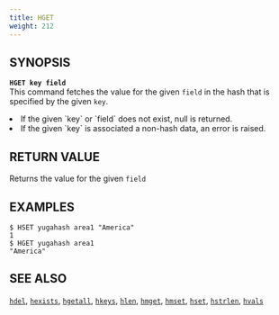 ```yaml
---
title: HGET
weight: 212
---
```


## SYNOPSIS
<b>`HGET key field`</b><br>
This command fetches the value for the given `field` in the hash that is specified by the given `key`.

<li>If the given `key` or `field` does not exist, null is returned.</li>
<li>If the given `key` is associated a non-hash data, an error is raised.</li>

## RETURN VALUE
Returns the value for the given `field`

## EXAMPLES
```
$ HSET yugahash area1 "America"
1
$ HGET yugahash area1
"America"
```

## SEE ALSO
[`hdel`](../hdel/), [`hexists`](../hexists/), [`hgetall`](../hgetall/), [`hkeys`](../hkeys/), [`hlen`](../hlen/), [`hmget`](../hmget/), [`hmset`](../hmset/), [`hset`](../hset/), [`hstrlen`](../hstrlen/), [`hvals`](../hvals/)
